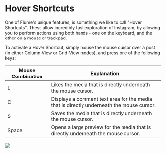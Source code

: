 # Hover Shortcuts

One of Flume's unique features, is something we like to call "Hover Shortcuts". These allow incredibly fast exploration of Instagram, by allowing you to perform actions using both hands - one on the keyboard, and the other on a mouse or trackpad.

To activate a Hover Shortcut, simply mouse the mouse cursor over a post (in either Column-View or Grid-View modes), and press one of the following keys:

| Mouse Combination  | Explanation |
| ------------- | ------------- |
| L | Likes the media that is directly underneath the mouse cursor. |
| C | Displays a comment text area for the media that is directly underneath the mouse cursor.  |
| S | Saves the media that is directly underneath the mouse cursor.  |
| Space | Opens a large preview for the media that is directly underneath the mouse cursor.  |

![](/assets/hovershortcuts.gif)


